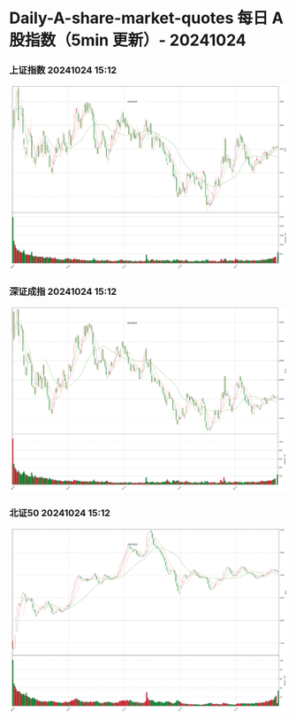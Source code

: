 
# Daily-A-share-market-quotes 每日 A 股指数（5min 更新）- 20241024

### 上证指数 20241024 15:12
![](./fig/2024/10/20241024-sh000001.png)

### 深证成指 20241024 15:12
![](./fig/2024/10/20241024-sz399001.png)

### 北证50 20241024 15:12
![](./fig/2024/10/20241024-bj899050.png)
